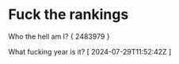 # Fuck the rankings

Who the hell am I?
{ 2483979 }

What fucking year is it?
[ 2024-07-29T11:52:42Z ]
